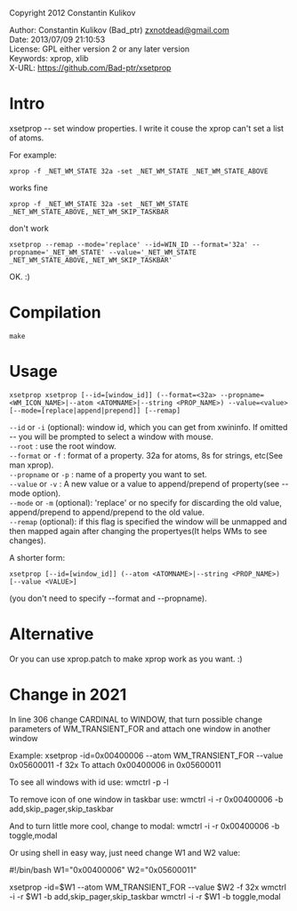 Copyright 2012 Constantin Kulikov  

Author: Constantin Kulikov (Bad_ptr) <zxnotdead@gmail.com>  
Date: 2013/07/09 21:10:53  
License: GPL either version 2 or any later version  
Keywords: xprop, xlib  
X-URL: https://github.com/Bad-ptr/xsetprop  


# Intro

xsetprop -- set window properties. I write it couse the xprop can't set a list of atoms.  

For example:

    xprop -f _NET_WM_STATE 32a -set _NET_WM_STATE _NET_WM_STATE_ABOVE

works fine

    xprop -f _NET_WM_STATE 32a -set _NET_WM_STATE _NET_WM_STATE_ABOVE,_NET_WM_SKIP_TASKBAR

don't work

    xsetprop --remap --mode='replace' --id=WIN_ID --format='32a' --propname='_NET_WM_STATE' --value='_NET_WM_STATE _NET_WM_STATE_ABOVE,_NET_WM_SKIP_TASKBAR'

OK. :)

# Compilation

    make

# Usage

    xsetprop xsetprop [--id=[window_id]] (--format=<32a> --propname=<WM_ICON_NAME>|--atom <ATOMNAME>|--string <PROP_NAME>) --value=<value> [--mode=[replace|append|prepend]] [--remap]

`--id` or `-i` (optional): window id, which you can get from xwininfo. If omitted -- you will be prompted to select a window with mouse.  
`--root` : use the root window.  
`--format` or `-f` : format of a property. 32a for atoms, 8s for strings, etc(See man xprop).  
`--propname` or `-p` : name of a property you want to set.  
`--value` or `-v` : A new value or a value to append/prepend of property(see --mode option).  
`--mode` or `-m` (optional): 'replace' or no specify for discarding the old value, append/prepend to append/prepend to the old value.  
`--remap` (optional): if this flag is specified the window will be unmapped and then mapped again after changing the propertyes(It helps WMs to see changes).  

A shorter form:

    xsetprop [--id=[window_id]] (--atom <ATOMNAME>|--string <PROP_NAME>) [--value <VALUE>]

(you don't need to specify --format and --propname).

# Alternative

Or you can use xprop.patch to make xprop work as you want. :)


# Change in 2021

In line 306 change CARDINAL to WINDOW, that turn possible change parameters of WM_TRANSIENT_FOR and attach one window in another window

Example:
xsetprop -id=0x00400006 --atom WM_TRANSIENT_FOR --value 0x05600011 -f 32x
To attach 0x00400006 in 0x05600011

To see all windows with id use:
wmctrl -p -l

To remove icon of one window in taskbar use:
wmctrl -i -r 0x00400006 -b add,skip_pager,skip_taskbar

And to turn little more cool, change to modal:
wmctrl -i -r 0x00400006 -b toggle,modal

Or using shell in easy way, just need change W1 and W2 value:

#!/bin/bash
W1="0x00400006"
W2="0x05600011"

xsetprop -id=$W1 --atom WM_TRANSIENT_FOR --value $W2 -f 32x
wmctrl -i -r $W1 -b add,skip_pager,skip_taskbar
wmctrl -i -r $W1 -b toggle,modal
